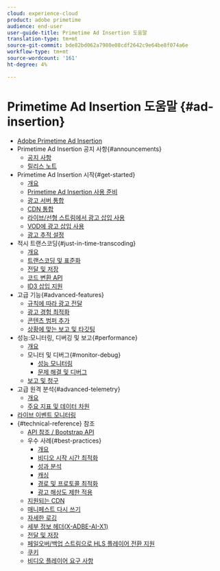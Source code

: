 ```yaml
---
cloud: experience-cloud
product: adobe primetime
audience: end-user
user-guide-title: Primetime Ad Insertion 도움말
translation-type: tm+mt
source-git-commit: bde82bd062a7980e08cdf2642c9e64be8f074a6e
workflow-type: tm+mt
source-wordcount: '161'
ht-degree: 4%

---
```



# Primetime Ad Insertion 도움말 {#ad-insertion}

+ [Adobe Primetime Ad Insertion](home.md)
+ Primetime Ad Insertion 공지 사항{#announcements}
   + [공지 사항](announcements/overview.md)
   + [릴리스 노트](/help/release-notes/ptai-21x-release-notes.md)
+ Primetime Ad Insertion 시작{#get-started}
   + [개요](getting-started/get-started-overview.md)
   + [Primetime Ad Insertion 사용 준비](getting-started/setup-ptai.md)
   + [광고 서버 통합](getting-started/integrate-ad-server.md)
   + [CDN 통합](getting-started/integrate-cdn.md)
   + [라이브/선형 스트림에서 광고 삽입 사용](getting-started/ad-insertion-live-linear-stream.md)
   + [VOD에 광고 삽입 사용](getting-started/ad-insertion-vod.md)
   + [광고 추적 설정](getting-started/set-up-ad-tracking.md)
+ 적시 트랜스코딩{#just-in-time-transcoding}
   + [개요](just-in-time-transcoding/jit-transcoding-overview.md)
   + [트랜스코딩 및 표준화](just-in-time-transcoding/transcoding-and-normalization.md)
   + [전달 및 저장](just-in-time-transcoding/delivery-and-storage.md)
   + [코드 변환 API](just-in-time-transcoding/pre-transcoding-api.md)
   + [ID3 삽입 지원](just-in-time-transcoding/id3-injection-support.md)
+ 고급 기능{#advanced-features}
   + [규칙에 따라 광고 전달](advanced-features/route-ads-based-on-rules.md)
   + [광고 경험 최적화](advanced-features/optimize-ad-experiences.md)
   + [콘텐츠 범퍼 추가](advanced-features/add-content-bumpers.md)
   + [상황에 맞는 보고 및 타깃팅](advanced-features/contextual-reporting-and-targeting.md)
+ 성능:모니터링, 디버깅 및 보고{#performance}
   + [개요](performance-monitoring-debugging-reporting/performance-overview.md)
   + 모니터 및 디버그{#monitor-debug}
      + [성능 모니터링](performance-monitoring-debugging-reporting/performance-monitoring.md)
      + [문제 해결 및 디버그](performance-monitoring-debugging-reporting/troubleshoot-and-debug.md)
   + [보고 및 청구](performance-monitoring-debugging-reporting/reporting-and-billing.md)
+ 고급 원격 분석{#advanced-telemetry}
   + [개요](advanced-telemetry/advanced-telemetry-overview.md)
   + [주요 지표 및 데이터 차원](advanced-telemetry/key-metrics.md)
+ [라이브 이벤트 모니터링](live-event-monitoring.md)
+ {#technical-reference} 참조
   + [API 참조 / Bootstrap API](technical-reference/bootstrap-api.md)
   + 우수 사례{#best-practices}
      + [개요](best-practices/best-practices-overview.md)
      + [비디오 시작 시간 최적화](best-practices/optimize-video-startup-time.md)
      + [성과 분석](best-practices/analyze-performance.md)
      + [캐싱](best-practices/caching.md)
      + [경로 및 프로토콜 최적화](best-practices/optimize-routes-protocols.md)
      + [광고 해상도 제한 적용](best-practices/apply-ad-resolution-constraints.md)
   + [지원되는 CDN](technical-reference/supported-cdns.md)
   + [매니페스트 다시 쓰기](technical-reference/manifest-rewriting.md)
   + [자세한 로깅](performance-monitoring-debugging-reporting/verbose-logging.md)
   + [세부 정보 헤더(X-ADBE-AI-X1)](performance-monitoring-debugging-reporting/debugging-headers.md)
   + [전달 및 저장](/help/primetime-ad-insertion/just-in-time-transcoding/delivery-and-storage.md)
   + [페일오버/백업 스트림으로 HLS 플레이어 전환 지원](technical-reference/hls-switching-to-failover.md)
   + [쿠키](technical-reference/cookies.md)
   + [비디오 플레이어 요구 사항](technical-reference/video-player-requirements.md)